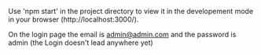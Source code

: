 Use 'npm start' in the project directory to view it in the developement
mode in your browser (http://localhost:3000/). 

On the login page the email is admin@admin.com and the password is admin (the Login doesn't lead anywhere yet)


